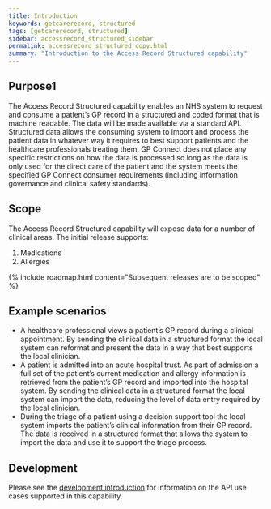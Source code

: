 ```yaml
---
title: Introduction
keywords: getcarerecord, structured
tags: [getcarerecord, structured]
sidebar: accessrecord_structured_sidebar
permalink: accessrecord_structured_copy.html
summary: "Introduction to the Access Record Structured capability"
---
```


## Purpose1 ##

The Access Record Structured capability enables an NHS system to request and consume a patient’s GP record in a structured and coded format that is machine readable. The data will be made available via a standard API. Structured data allows the consuming system to import and process the patient data in whatever way it requires to best support patients and the healthcare professionals treating them. GP Connect does not place any specific restrictions on how the data is processed so long as the data is only used for the direct care of the patient and the system meets the specified GP Connect consumer requirements (including information governance and clinical safety standards).

## Scope ##

The Access Record Structured capability will expose data for a number of clinical areas. The initial release supports:

1. Medications
2. Allergies

{% include roadmap.html content="Subsequent releases are to be scoped" %}

## Example scenarios ##

 - A healthcare professional views a patient’s GP record during a clinical appointment. By sending the clinical data in a structured format the local system can reformat and present the data in a way that best supports the local clinician.
 - A patient is admitted into an acute hospital trust. As part of admission a full set of the patient’s current medication and allergy information is retrieved from the patient’s GP record and imported into the hospital system. By sending the clinical data in a structured format the local system can import the data, reducing the level of data entry required by the local clinician.
 - During the triage of a patient using a decision support tool the local system imports the patient’s clinical information from their GP record. The data is received in a structured format that allows the system to import the data and use it to support the triage process.  

## Development ##

Please see the [development introduction](accessrecord_structured_development.html) for information on the API use cases supported in this capability.
